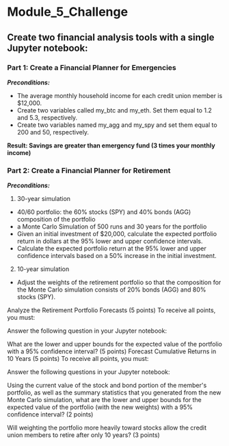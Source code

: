 # Module_5_Challenge

## Create two financial analysis tools with a single Jupyter notebook:

### Part 1: Create a Financial Planner for Emergencies

__*Preconditions:*__

- The average monthly household income for each credit union member is $12,000.
- Create two variables called my_btc and my_eth. Set them equal to 1.2 and 5.3, respectively.
- Create two variables named my_agg and my_spy and set them equal to 200 and 50, respectively.


__Result: Savings are greater than emergency fund (3 times your monthly income)__


### Part 2: Create a Financial Planner for Retirement

__*Preconditions:*__

1. 30-year simulation

- 40/60 portfolio: the 60% stocks (SPY) and 40% bonds (AGG) composition of the portfolio
- a Monte Carlo Simulation of 500 runs and 30 years for the portfolio
- Given an initial investment of $20,000, calculate the expected portfolio return in dollars at the 95% lower and upper confidence intervals.
- Calculate the expected portfolio return at the 95% lower and upper confidence intervals based on a 50% increase in the initial investment.

2. 10-year simulation

- Adjust the weights of the retirement portfolio so that the composition for the Monte Carlo simulation consists of 20% bonds (AGG) and 80% stocks (SPY).


Analyze the Retirement Portfolio Forecasts (5 points)
To receive all points, you must:

Answer the following question in your Jupyter notebook:

What are the lower and upper bounds for the expected value of the portfolio with a 95% confidence interval? (5 points)
Forecast Cumulative Returns in 10 Years (5 points)
To receive all points, you must:

Answer the following questions in your Jupyter notebook:

Using the current value of the stock and bond portion of the member's portfolio, as well as the summary statistics that you generated from the new Monte Carlo simulation, what are the lower and upper bounds for the expected value of the portfolio (with the new weights) with a 95% confidence interval? (2 points)

Will weighting the portfolio more heavily toward stocks allow the credit union members to retire after only 10 years? (3 points)